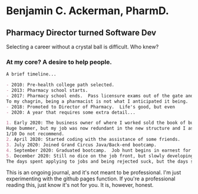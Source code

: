 # Benjamin C. Ackerman, PharmD. 
## Pharmacy Director turned Software Dev

Selecting a career without a crystal ball is difficult.  Who knew? 


### At my core? A desire to help people.

```markdown
A brief timeline...

- 2010: Pre-health college path selected.
- 2013: Pharmacy school starts.
- 2017: Pharmacy school ends.  Pass licensure exams out of the gate and have a staff pharmacist job within 3 months.  
To my chagrin, being a pharmacist is not what I anticipated it being. 
- 2018: Promoted to Director of Pharmacy.  Life's good, but even 
- 2020: A year that requires some extra detail...

1. Early 2020: The business owner of where I worked sold the book of business to a regional competitor.  
Huge bummer, but my job was now redundant in the new structure and I assisted in negotiating my own layoff.  
1/10 Do not recommend.  
2. April 2020: Started coding with the assistance of some friends.  
3. July 2020: Joined Grand Circus Java/Back-end bootcamp.  
4. September 2020: Graduated bootcamp.  Job hunt begins in earnest for an entry-level job in a new field.
5. December 2020: Still no dice on the job front, but slowly developing my network in tech.  
The days spent applying to jobs and being rejected suck, but the days spent coding are actually fun.


```

This is an ongoing journal, and it's not meant to be professional.   I'm just experimenting with the github pages function.  If you're a professional reading this, just know it's not for you.  It is, however, honest.  
